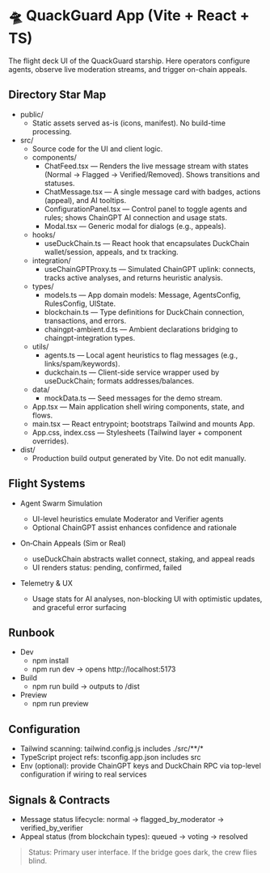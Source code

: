 # 🛸 QuackGuard App (Vite + React + TS)

The flight deck UI of the QuackGuard starship. Here operators configure agents, observe live moderation streams, and trigger on-chain appeals.

## Directory Star Map

- public/
  - Static assets served as-is (icons, manifest). No build-time processing.
- src/
  - Source code for the UI and client logic.
  - components/
    - ChatFeed.tsx — Renders the live message stream with states (Normal → Flagged → Verified/Removed). Shows transitions and statuses.
    - ChatMessage.tsx — A single message card with badges, actions (appeal), and AI tooltips.
    - ConfigurationPanel.tsx — Control panel to toggle agents and rules; shows ChainGPT AI connection and usage stats.
    - Modal.tsx — Generic modal for dialogs (e.g., appeals).
  - hooks/
    - useDuckChain.ts — React hook that encapsulates DuckChain wallet/session, appeals, and tx tracking.
  - integration/
    - useChainGPTProxy.ts — Simulated ChainGPT uplink: connects, tracks active analyses, and returns heuristic analysis.
  - types/
    - models.ts — App domain models: Message, AgentsConfig, RulesConfig, UIState.
    - blockchain.ts — Type definitions for DuckChain connection, transactions, and errors.
    - chaingpt-ambient.d.ts — Ambient declarations bridging to chaingpt-integration types.
  - utils/
    - agents.ts — Local agent heuristics to flag messages (e.g., links/spam/keywords).
    - duckchain.ts — Client-side service wrapper used by useDuckChain; formats addresses/balances.
  - data/
    - mockData.ts — Seed messages for the demo stream.
  - App.tsx — Main application shell wiring components, state, and flows.
  - main.tsx — React entrypoint; bootstraps Tailwind and mounts App.
  - App.css, index.css — Stylesheets (Tailwind layer + component overrides).
- dist/
  - Production build output generated by Vite. Do not edit manually.

## Flight Systems

- Agent Swarm Simulation
  - UI-level heuristics emulate Moderator and Verifier agents
  - Optional ChainGPT assist enhances confidence and rationale

- On‑Chain Appeals (Sim or Real)
  - useDuckChain abstracts wallet connect, staking, and appeal reads
  - UI renders status: pending, confirmed, failed

- Telemetry & UX
  - Usage stats for AI analyses, non-blocking UI with optimistic updates, and graceful error surfacing

## Runbook

- Dev
  - npm install
  - npm run dev → opens http://localhost:5173
- Build
  - npm run build → outputs to /dist
- Preview
  - npm run preview

## Configuration

- Tailwind scanning: tailwind.config.js includes ./src/**/*
- TypeScript project refs: tsconfig.app.json includes src
- Env (optional): provide ChainGPT keys and DuckChain RPC via top-level configuration if wiring to real services

## Signals & Contracts

- Message status lifecycle: normal → flagged_by_moderator → verified_by_verifier
- Appeal status (from blockchain types): queued → voting → resolved

> Status: Primary user interface. If the bridge goes dark, the crew flies blind.
